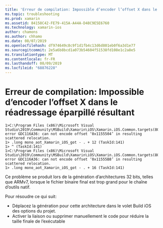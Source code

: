 ```yaml
---
title: 'Erreur de compilation: Impossible d’encoder l’offset X dans le réadressage éparpillé résultant'
ms.topic: troubleshooting
ms.prod: xamarin
ms.assetid: 84158C42-FE79-415A-A44A-D48C9E5E6760
ms.technology: xamarin-ios
author: chamons
ms.author: chhamo
ms.date: 08/07/2019
ms.openlocfilehash: df974649c8c9f1d1fb4c13d6d801eb0f6a3d1e77
ms.sourcegitcommit: 2e5a6b8bcd1a073b54604f51538fd108e1c2a8e5
ms.translationtype: MT
ms.contentlocale: fr-FR
ms.lasthandoff: 08/09/2019
ms.locfileid: "68876228"
---
```

# <a name="compile-error-can-not-encode-offset-x-in-resulting-scattered-relocation"></a>Erreur de compilation: Impossible d’encoder l’offset X dans le réadressage éparpillé résultant

```
1>C:\Program Files (x86)\Microsoft Visual Studio\2019\Community\MSBuild\Xamarin\iOS\Xamarin.iOS.Common.targets(804,3): error GDC116A36: can not encode offset ‘0x1155504’ in resulting scattered relocation.
1> .long mono_aot_Xamarin_iOS_got - . + 12 (TaskId:141)
1> ^ (TaskId:141)
1>C:\Program Files (x86)\Microsoft Visual Studio\2019\Community\MSBuild\Xamarin\iOS\Xamarin.iOS.Common.targets(804,3): error GDC116A36: can not encode offset ‘0x11555B8’ in resulting scattered relocation.
1> .long mono_aot_Xamarin_iOS_got - . + 16 (TaskId:141)
```

Ce problème se produit lors de la génération d’architectures 32 bits, telles que ARMv7, lorsque le fichier binaire final est trop grand pour le chaîne d’outils natif.

Pour résoudre ce qui suit:

- Déplacez la génération pour cette architecture dans le volet Build iOS des options du projet.
- Activer la liaison ou supprimer manuellement le code pour réduire la taille finale de l’exécutable
